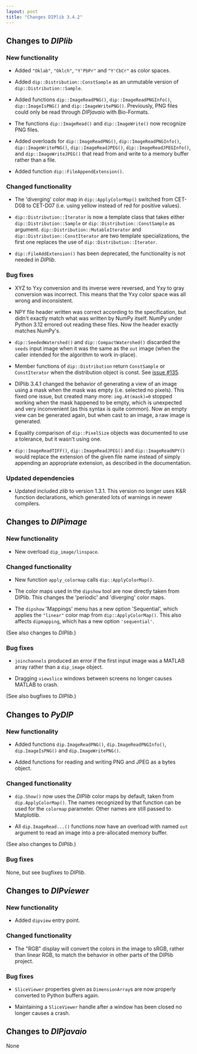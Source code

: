 ```yaml
---
layout: post
title: "Changes DIPlib 3.4.2"
---
```


## Changes to *DIPlib*

### New functionality

- Added `"Oklab"`, `"Oklch"`, `"Y'PbPr"` and `"Y'CbCr"` as color spaces.

- Added `dip::Distribution::ConstSample` as an unmutable version of `dip::Distribution::Sample`.

- Added functions `dip::ImageReadPNG()`, `dip::ImageReadPNGInfo()`, `dip::ImageIsPNG()` and `dip::ImageWritePNG()`.
  Previously, PNG files could only be read through *DIPjavaio* with Bio-Formats.

- The functions `dip::ImageRead()` and `dip::ImageWrite()` now recognize PNG files.

- Added overloads for `dip::ImageReadPNG()`, `dip::ImageReadPNGInfo()`, `dip::ImageWritePNG()`,
  `dip::ImageReadJPEG()`, `dip::ImageReadJPEGInfo()`, and `dip::ImageWriteJPEG()` that read from and write to
  a memory buffer rather than a file.

- Added function `dip::FileAppendExtension()`.

### Changed functionality

- The 'diverging' color map in `dip::ApplyColorMap()` switched from CET-D08 to CET-D07 (i.e. using yellow
  instead of red for positive values).

- `dip::Distribution::Iterator` is now a template class that takes either `dip::Distribution::Sample` or
  `dip::Distribution::ConstSample` as argument. `dip::Distribution::MutableIterator` and `dip::Distribution::ConstIterator`
  are two template specializations, the first one replaces the use of `dip::Distribution::Iterator`.

- `dip::FileAddExtension()` has been deprecated, the functionality is not needed in *DIPlib*.

### Bug fixes

- XYZ to Yxy conversion and its inverse were reversed, and Yxy to gray conversion was incorrect. This means
  that the Yxy color space was all wrong and inconsistent.

- NPY file header written was correct according to the specification, but didn't exactly match what was written
  by NumPy itself. NumPy under Python 3.12 errored out reading these files. Now the header exactly matches NumPy's.

- `dip::SeededWatershed()` and `dip::CompactWatershed()` discarded the `seeds` input image when it was the same
  as the `out` image (when the caller intended for the algorithm to work in-place).

- Member functions of `dip::Distribution` return `ConstSample` or `ConstIterator` when the distribution object
  is const. See [issue #135](https://github.com/DIPlib/diplib/issues/138).

- DIPlib 3.4.1 changed the behavior of generating a view of an image using a mask when the mask was empty
  (i.e. selected no pixels). This fixed one issue, but created many more: `img.At(mask)=0` stopped working
  when the mask happened to be empty, which is unexpected and very inconvenient (as this syntax is quite common).
  Now an empty view can be generated again, but when cast to an image, a raw image is generated.

- Equality comparison of `dip::PixelSize` objects was documented to use a tolerance, but it wasn't using one.

- `dip::ImageReadTIFF()`, `dip::ImageReadJPEG()` and `dip::ImageReadNPY()` would replace the extension of the given
  file name instead of simply appending an appropriate extension, as described in the documentation.

### Updated dependencies

- Updated included *zlib* to version 1.3.1. This version no longer uses K&R function declarations, which generated
  lots of warnings in newer compilers.




## Changes to *DIPimage*

### New functionality

- New overload `dip_image/linspace`.

### Changed functionality

- New function `apply_colormap` calls `dip::ApplyColorMap()`.

- The color maps used in the `dipshow` tool are now directly taken from DIPlib. This changes the 'periodic' and
  'diverging' color maps.

- The `dipshow` 'Mappings' menu has a new option 'Sequential', which applies the `"linear"` color map from
  `dip::ApplyColorMap()`. This also affects `dipmapping`, which has a new option `'sequential'`.

(See also changes to *DIPlib*.)

### Bug fixes

- `joinchannels` produced an error if the first input image was a MATLAB array rather than a `dip_image` object.

- Dragging `viewslice` windows between screens no longer causes MATLAB to crash.

(See also bugfixes to *DIPlib*.)




## Changes to *PyDIP*

### New functionality

- Added functions `dip.ImageReadPNG()`, `dip.ImageReadPNGInfo()`, `dip.ImageIsPNG()` and `dip.ImageWritePNG()`.

- Added functions for reading and writing PNG and JPEG as a bytes object.

### Changed functionality

- `dip.Show()` now uses the *DIPlib* color maps by default, taken from `dip.ApplyColorMap()`. The names recognized by
  that function can be used for the `colormap` parameter. Other names are still passed to Matplotlib.

- All `dip.ImageRead...()` functions now have an overload with named `out` argument to read an image into a
  pre-allocated memory buffer.

(See also changes to *DIPlib*.)

### Bug fixes

None, but see bugfixes to *DIPlib*.




## Changes to *DIPviewer*

### New functionality

- Added `dipview` entry point.

### Changed functionality

- The "RGB" display will convert the colors in the image to sRGB, rather than linear RGB, to match
  the behavior in other parts of the DIPlib project.

### Bug fixes

- `SliceViewer` properties given as `DimensionArray`s are now properly converted to Python buffers
  again.

- Maintaining a `SliceViewer` handle after a window has been closed no longer causes a crash.



## Changes to *DIPjavaio*

None
